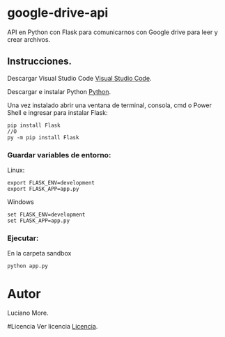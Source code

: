 # google-drive-api
API en Python con Flask para comunicarnos con Google drive para leer y crear archivos.

## Instrucciones.

Descargar Visual Studio Code [Visual Studio Code](https://code.visualstudio.com/download).

Descargar e instalar Python [Python](https://www.python.org/downloads/?source=post_page---------------------------).

Una vez instalado abrir una ventana de terminal, consola, cmd o Power Shell e ingresar para instalar Flask:
```
pip install Flask
//O
py -m pip install Flask
```

### Guardar variables de entorno:

Linux:
```
export FLASK_ENV=development
export FLASK_APP=app.py
```

Windows
```
set FLASK_ENV=development
set FLASK_APP=app.py
```

### Ejecutar:
En la carpeta sandbox
```
python app.py
```

# Autor
Luciano More.

#Licencia
Ver licencia [Licencia](https://github.com/lucianomore01/google-drive-api/blob/master/LICENSE).
